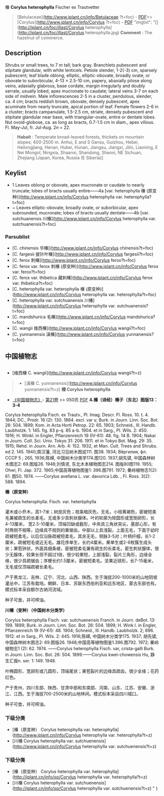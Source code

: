 榛 **Corylus heterophylla** Fischer ex Trautvetter

> [Betulaceae](http://www.iplant.cn/info/Betulaceae ?t=foc) - [PDF](http://iplant.cn/foc/pdf/Betulaceae.pdf)>>[Corylus](http://www.iplant.cn/info/Corylus ?t=foc) - [PDF](http://www.iplant.cn/foc/pdf/Corylus.pdf)
  "imgtxt": "[](http://iplant.cn/foc/illast/Corylus heterophylla](http://iplant.cn/foc/illast/Corylus heterophylla.jpg)
> **Comment** : 
> The hazelnut of commerce.

## Description

Shrubs or small trees, to 7 m tall; bark gray. Branchlets pubescent and stipitate glandular, with white lenticels. Petiole slender, 1-2(-3) cm, sparsely pubescent; leaf blade oblong, elliptic, elliptic-obovate, broadly ovate, or obovate to suborbicular, 4-13 ×  2.5-10 cm, papery, abaxially pilose along veins, adaxially glabrous, base cordate, margin irregularly and doubly serrate, usually lobed, apex mucronate to caudate; lateral veins 3-7 on each side of midvein. Male inflorescences 2-5 in a cluster, pendulous, slender, ca. 4 cm; bracts reddish brown, obovate, densely pubescent, apex acuminate from nearly truncate, apical portion of leaf. Female flowers 2-6 in a cluster; bracts campanulate, 1.5-2.5 cm, striate, densely pubescent and stipitate glandular near base, with triangular-ovate, entire or dentate lobes. Nut ovoid-globose, ca. as long as bracts, 0.7-1.5 cm in diam., apex villous. Fl. May-Jul, fr. Jul-Aug. 2*n* = 22.
> **Habait** : 
> Temperate broad-leaved forests, thickets on mountain slopes; 400-2500 m. Anhui, E and S Gansu, Guizhou, Hebei, Heilongjiang, Henan, Hubei, Hunan, Jiangsu, Jiangxi, Jilin, Liaoning, E Nei Mongol, Ningxia, Shaanxi, Shandong, Shanxi, NE Sichuan, Zhejiang [Japan, Korea, Russia (E Siberia)]
## Keylist

* 1 Leaves oblong or obovate, apex mucronate or caudate to nearly truncate; lobes of bracts usually entire——4a  [var. heterophylla 榛 (原变种)](http://www.iplant.cn/info/Corylus heterophylla var. heterophylla?t=foc)
* ~ Leaves elliptic-obovate, broadly ovate, or suborbicular, apex subrounded, mucronate; lobes of bracts usually dentate——4b  [var. sutchuanensis 川榛](http://www.iplant.cn/info/Corylus heterophylla var. sutchuanensis?t=foc)

### Parsublist

* [C.  chinensis  华榛](http://www.iplant.cn/info/Corylus chinensis?t=foc)
* [C.  fargesii  披针叶榛](http://www.iplant.cn/info/Corylus fargesii?t=foc)
* [C.  ferox  刺榛](http://www.iplant.cn/info/Corylus ferox?t=foc)
* [C.  ferox var. ferox  刺榛 (原变种)](http://www.iplant.cn/info/Corylus ferox var. ferox?t=foc)
* [C.  ferox var. thibetica  藏刺榛](http://www.iplant.cn/info/Corylus ferox var. thibetica?t=foc)
* [C.  heterophylla var. heterophylla  榛 (原变种)](http://www.iplant.cn/info/Corylus heterophylla var. heterophylla?t=foc)
* [C.  heterophylla var. sutchuanensis  川榛](http://www.iplant.cn/info/Corylus heterophylla var. sutchuanensis?t=foc)
* [C.  mandshurica  毛榛](http://www.iplant.cn/info/Corylus mandshurica?t=foc)
* [C.  wangii  维西榛](http://www.iplant.cn/info/Corylus wangii?t=foc)
* [C.  yunnanensis  滇榛](http://www.iplant.cn/info/Corylus yunnanensis?t=foc)

## 中国植物志
## 
* [维西榛  C.  wangii](http://www.iplant.cn/info/Corylus wangii?t=z)
> * [滇榛  C.  yunnanensis](http://www.iplant.cn/info/Corylus yunnanensis?t=z)
**榛 Corylus heterophylla**

* [《中国植物志》](http://www.iplant.cn/frps)- [第21卷](http://www.iplant.cn/frps/vol/21) >> 050页 [PDF](http://www.iplant.cn/frps/pdf/21/050a.pdf)
**4.榛（诗经）榛子（东北）图版13：3-4**

Corylus heterophylla Fisch. ex Trautv., Pl. Imag. Descr. Fl. Ross. 10. t. 4. 1844; DC., Prodr. 16 (2): 130. 1864. excl. var γ; Burk. in Journ. Linn. Soc. Bot. 26: 504. 1899; Kom. in Acta Horti Petrop. 22: 65. 1903; Schneid., Ill. Handb. Laubholzk. 1: 145. fig. 83 p-q. 85 a-b. 1904. et in Sarg., Pl. Wils. 2: 450. 1916; H. Winkl. in Engler, Pflanzenreich 19 (IV-61): 48. fig. 14 B. 1904; Nakai in Journ. Coll. Sci. Univ. Tokyo 31: 206. 1911. et in Tokyo Bot. Mag. 29: 35. 1915; Rehd. in Journ. Arn. Arb. 4: 152. 1932, et Man. Cult. Trees and Shrubs. ed 2. 145. 1940;周汉藩, 河北习见树木图说111. 图38. 1934; Bёргилия, фл. CCCP 5 ; 265, 1936;陈嵘, 中国树木分类学174.图120. 1937;胡先骕, 中国森林树木图志2: 69.图版26. 1948;刘慎谔, 东北木本植物图志214. 图版80图119. 1955; Ohwi, Fl. Jap. 372. 1965;中国高等植物图鉴1: 396.图791. 1972; 秦岭植物志1(2): 61. 图50. 1974. ——Corylus avellana L. var. davurica Ldb. , Fl. Ross. 3(2): 588. 1894.

**榛（原变种）**

Corylus heterophylla. Fisch. var. heterbphylla

灌木或小乔木，高1-7米；树皮灰色；枝条暗灰色，无毛，小枝黄褐色，密被短柔毛兼被疏生的长柔毛，无或多少具刺状腺体。叶的轮廓为矩圆形或宽倒卵形，长4-13厘米， 宽2.5-10厘米，顶端凹缺或截形，中央具三角状突尖，基部心形，有时两侧不相等，边缘具不规则的重锯齿，中部以上具浅裂，上面无毛，下面于幼时疏被短柔毛，以后仅沿脉疏被短柔毛，其余无毛，侧脉3-5对；叶柄纤细，长1-2厘米，疏被短毛或近无毛。雄花序单生，长约4厘米。果单生或2-6枚簇生成头状；果苞钟状，外面具细条棱，密被短柔毛兼有疏生的长柔毛，密生刺状腺体，很少无腺体，较果长但不超过1倍，很少较果短，上部浅裂，裂片三角形，边缘全缘，很少具疏锯齿；序梗长约1.5厘米，密被短柔毛。坚果近球形，长7-15毫米，无毛或仅顶端疏被长柔毛。

产于黑龙江、吉林、辽宁、河北、山西、陕西。生于海拔200-1000米的山地阴坡灌丛中，江苏有栽培。朝鲜、日本、苏联东西伯利亚和远东地区、蒙古东部也有。模式标本采自额尔古纳河流域。

种子可食，并可榨油。

**川榛（变种）（中国树木分类学）**

Corylus heterophylla Fisch. var. sutchuenensis Franch. in Journ. deBot. 13: 199. 1899; Burk. in Journ. Linn. Soc. Bot. 26: 504. 1899; H. Wink l. in Engler, Pflanzenreich 19 (IV-61): 48. 1904; Schneid., Ill. Handb. Laubholzk. 2; 896. 1912. et in Sarg., Pl. Wils. 2: 445. 1916;陈嵘, 中国树木分类学175. 1937; 胡先骕, 中国森林树木图志2: 69.图版26. 1948;中国高等植物图鉴1.396.图792. 1972; 秦岭植物志1 (2): 62. 1974. ——Corylus heterophylla Fisch. var, crista-galli Burk. in Journ. Linn. Soc. Bot. 26: 504. 1899.——Corylus kwei-chowensis Hu, 静生汇报n. ser. 1: 149. 1948.

叶椭圆形、宽卵形或几圆形，顶端尾状；果苞裂片的边缘具疏齿，很少全缘；花药红色。

产于贵州、四川东部、陕西、甘肃中部和东南部、河南、山东、江苏、安徽、浙江、江西。生于海拔700-2500米的山地林间。模式标本采自四川城口。

种子可食，并可榨油。

### 下级分类
* [榛（原变种）  Corylus heterophylla var. heterophylla](http://www.iplant.cn/info/Corylus heterophylla var. heterophylla?t=z)
* [川榛  Corylus heterophylla var. sutchuenensis](http://www.iplant.cn/info/Corylus heterophylla var. sutchuenensis?t=z)

### 下级分类
* [榛（原变种）  Corylus heterophylla var. heterophylla](http://iplant.cn/info/sp/Corylus heterophylla var. heterophylla?t=z)
* [川榛  Corylus heterophylla var. sutchuenensis](http://iplant.cn/info/sp/Corylus heterophylla var. sutchuenensis?t=z)
"
}